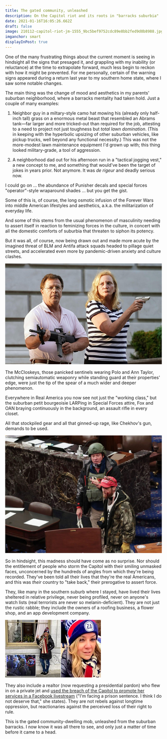 ```yaml
---
title: The gated community, unleashed
description: On the Capitol riot and its roots in "barracks suburbia"
date: 2021-01-16T16:05:26.662Z
draft: false
image: 210112-capitol-riot-jm-1555_9bc5bef9752cdc89e8bb2fed9d0b8988.jpg
imganchor: smart
displayInPost: true
---
```

One of the many frustrating things about the current moment is seeing in hindsight all the signs that presaged it, and grappling with my inability (or reluctance) at the time to extrapolate forward, much less begin to reckon with how it might be prevented. For me personally, certain of the warning signs appeared during a return last year to my southern home state, where I saw some notable changes.

The main thing was the change of mood and aesthetics in my parents' suburban neighborhood, where a barracks mentality had taken hold. Just a couple of many examples:

1) Neighbor guy in a miltary-style camo hat mowing his (already only half-inch tall) grass on a enormous metal beast that resembled an Abrams tank—far larger and more tricked-out than required for the job, attesting to a need to project not just toughness but *total lawn domination*. (This in keeping with the hyperbolic upsizing of other suburban vehicles, like pickup trucks, well beyond any functional necessity.) This was not the more-modest lawn maintenance equipment I'd grown up with; this thing looked military-grade, a tool of aggression.

2) A neighborhood dad out for his afternoon run in a "tactical jogging vest," a new concept to me, and something that would've been the target of jokes in years prior. Not anymore. It was *de rigeur* and deadly serious now. 

I could go on ... the abundance of Punisher decals and special forces "operator"-style wraparound shades ... but you get the gist.

Some of this is, of course, the long osmotic infusion of the Forever Wars into middle American lifestyles and aesthetics, a.k.a. the militarization of everyday life.

And some of this stems from the usual phenomenon of masculinity needing to assert itself in reaction to feminizing forces in the culture, in concert with all the domestic comforts of suburbia that threaten to siphon its potency.

But it was all, of course, now being drawn out and made more acute by the imagined threat of BLM and Antifa attack squads headed to pillage quiet streets, and accelerated even more by pandemic-driven anxiety and culture clashes.

![](_114088607_4134eab6-8c47-491b-9969-589fd046adb4.jpg)

The McCloskeys, those panicked sentinels wearing Polo and Ann Taylor, clutching semiautomatic weaponry while standing guard at their properties' edge, were just the tip of the spear of a much wider and deeper phenomenon.

Everywhere in Real America you now see not just the "working class," but the suburban petit bourgeoisie LARPing in Special Forces attire, Fox and OAN braying continuously in the background, an assault rifle in every closet.

All that stockpiled gear and all that ginned-up rage, like Chekhov's gun, demands to be used.

![](5ff9839cd184b30018aadecd.jpeg)

So in hindsight, this madness should have come as no surprise. Nor should the entitlement of people who storm the Capitol with their smiling unmasked faces, unconcerned by the hundreds of angles from which they're being recorded. They've been told all their lives that they're the real Americans, and this was *their* country to "take back," their prerogative to assert force.

They, like many in the southern suburb where I stayed, have lived their lives sheltered in relative privilege, never being profiled, never on anyone's watch lists (real terrorists are never so melanin-deficient). They are not just the rustic rabble; they include the owners of a roofing business, a flower shop, and an app development company. 

![](38065950-0-image-a-55_1610748281882.jpg)

They also include a realtor (now requesting a presidential pardon) who flew in on a private jet and [used the breach of the Capitol to promote her services in a Facebook livestream](https://www.newsweek.com/jenna-ryan-jet-capitol-riot-asks-donald-trump-pardon-1562087) ("I'm facing a prison sentence. I think I do not deserve that," she states). They are not rebels against longtime oppression, but reactionaries against the perceived loss of their right to rule.

This is the gated community-dwelling mob, unleashed from the suburban barracks. I now know it was all there to see, and only just a matter of time before it came to a head.